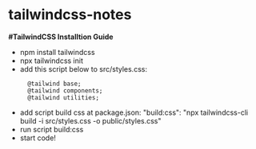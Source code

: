 # tailwindcss-notes

**#TailwindCSS Installtion Guide**
- npm install tailwindcss
- npx tailwindcss init
- add this script below to src/styles.css:
  ```
    @tailwind base;
    @tailwind components;
    @tailwind utilities;
  ```
- add script build css at package.json:
    "build:css": "npx tailwindcss-cli build -i src/styles.css -o public/styles.css"
- run script build:css
- start code!

